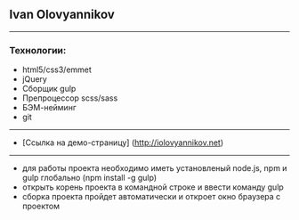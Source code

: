 ## Ivan Olovyannikov
***
### Технологии:
* html5/css3/emmet
* jQuery
* Сборщик gulp
* Препроцессор scss/sass
* БЭМ-нейминг
* git

***

* [Ссылка на демо-страницу] (http://iolovyannikov.net)

***

* для работы проекта необходимо иметь установленый node.js, npm и gulp глобально (npm install -g gulp)
* открыть корень проекта в командной строке и ввести команду gulp
* сборка проекта пройдет автоматически и откроет окно браузера с проектом 

